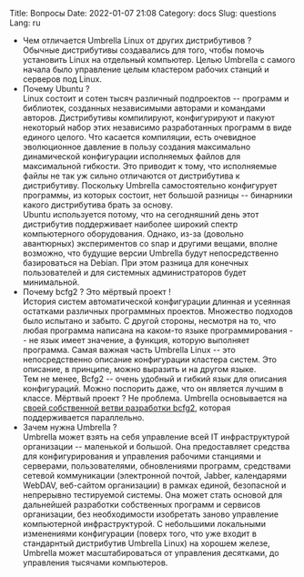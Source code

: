 Title: Вопросы
Date: 2022-01-07 21:08
Category: docs
Slug: questions
Lang: ru

- Чем отличается Umbrella Linux от других дистрибутивов ?  
Обычные дистрибутивы создавались для того, чтобы помочь установить Linux
на отдельный компьютер. Целью Umbrella с самого начала было управление
целым кластером рабочих станций и серверов под Linux.
- Почему Ubuntu ?  
Linux состоит и сотен тысяч различный подпроектов -- программ и библиотек,
созданных независимыми авторами и командами авторов. Дистрибутивы компилируют,
конфигурируют и пакуют некоторый набор этих независимо разработанных программ
в виде единого целого. Что касается компиляции, есть очевидное эволюционное
давление в пользу создания максимально динамической конфигурации исполняемых
файлов для максимальной гибкости. Это приводит к тому, что исполняемые файлы
не так уж сильно отличаются от дистрибутива к дистрибутиву. Поскольку Umbrella
самостоятельно конфигурует программы, из которых состоит, нет большой разницы
-- бинарники какого дистрибутива брать за основу.  
Ubuntu используется потому, что на сегодняшний день этот дистрибутив
поддерживает наиболее широкий спектр компьютерного оборудования. Однако,
из-за (довольно авантюрных) экспериментов со snap и другими вещами, вполне
возможно, что будущие версии Umbrella будут непосредственно базироваться
на Debian. При этом разница для конечных пользователей и для системных
администраторов будет минимальной.
- Почему bcfg2 ? Это мёртвый проект !  
История систем автоматической конфигурации длинная и усеянная
остатками различных программных проектов. Множество подходов было
испытано и забыто. С другой стороны, несмотря на то, что любая программа
написана на каком-то языке программирования -- не язык имеет значение, а
функция, которую выполняет программа. Самая важная часть Umbrella
Linux -- это непосредственно описание конфигурации кластера систем. Это
описание, в принципе, можно выразить и на другом языке.  
Тем не менее, Bcfg2 -- очень удобный и гибкий язык для описания конфигураций.
Можно поспорить даже, что он является лучшим в классе. Мёртвый проект ? Не
проблема. Umbrella основывается на [своей собственной ветви разработки
bcfg2](https://github.com/metlov/bcfg2), которая поддерживается параллельно.
- Зачем нужна Umbrella ?  
Umbrella может взять на себя управление всей IT инфраструктурой организации
-- маленькой и большой. Она предоставляет средства для конфигурирования и
управления рабочими станциями и серверами, пользователями, обновлениями
программ, средствами сетевой коммуникации (электронной почтой, Jabber,
календарями WebDAV, веб-сайтом организации) в рамках единой, безопасной
и непрерывно тестируемой системы. Она может стать основой для дальнейшей
разработки собственных программ и сервисов организации, без необходимости
изобретать заново управление компьютерной инфраструктурой. С небольшими
локальными изменениями конфигурации (поверх того, что уже входит в
стандарнтый дистрибутив Umbrella Linux) на хорошем железе, Umbrella может
масштабироваться от управления десятками, до управления тысячами компьютеров.
